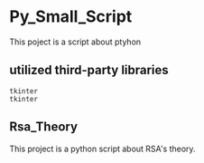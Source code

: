 # Py_Small_Script
This poject is a script about ptyhon
## utilized third-party libraries
    tkinter
    tkinter
## Rsa_Theory
This project is a python script about RSA's theory.




